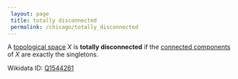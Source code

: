 ```yaml
---
 layout: page
 title: totally disconnected
 permalink: /chicago/totally_disconnected
---
```

A [topological space](https://mathgloss.github.io/MathGloss/chicago/topological_space) $X$ is **totally disconnected** if the [connected components](https://mathgloss.github.io/MathGloss/chicago/connected_component) of $X$ are exactly the singletons.

Wikidata ID: [Q1544261](https://www.wikidata.org/wiki/Q1544261)